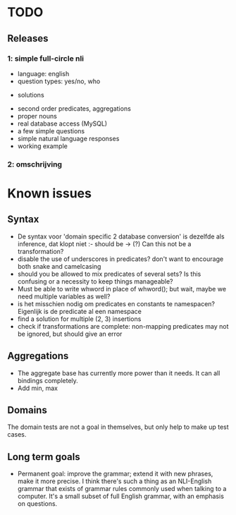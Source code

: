 # TODO

## Releases

### 1: simple full-circle nli

* language: english
* question types: yes/no, who
- solutions
* second order predicates, aggregations
* proper nouns
* real database access (MySQL)
* a few simple questions
* simple natural language responses
* working example

### 2: omschrijving

# Known issues

## Syntax

- De syntax voor 'domain specific 2 database conversion' is dezelfde als inference, dat klopt niet :- should be -> (?) Can this not be a transformation?
- disable the use of underscores in predicates? don't want to encourage both snake and camelcasing
- should you be allowed to mix predicates of several sets? Is this confusing or a necessity to keep things manageable?
- Must be able to write whword in place of whword(); but wait, maybe we need multiple variables as well?
- is het misschien nodig om predicates en constants te namespacen? Eigenlijk is de predicate al een namespace
- find a solution for multiple (2, 3) insertions
- check if transformations are complete: non-mapping predicates may not be ignored, but should give an error

## Aggregations

- The aggregate base has currently more power than it needs. It can all bindings completely.
- Add min, max

## Domains

The domain tests are not a goal in themselves, but only help to make up test cases.

## Long term goals

- Permanent goal: improve the grammar; extend it with new phrases, make it more precise. I think there's such a thing as an NLI-English grammar that exists of grammar rules commonly used when talking to a computer. It's a small subset of full English grammar, with an emphasis on questions.
